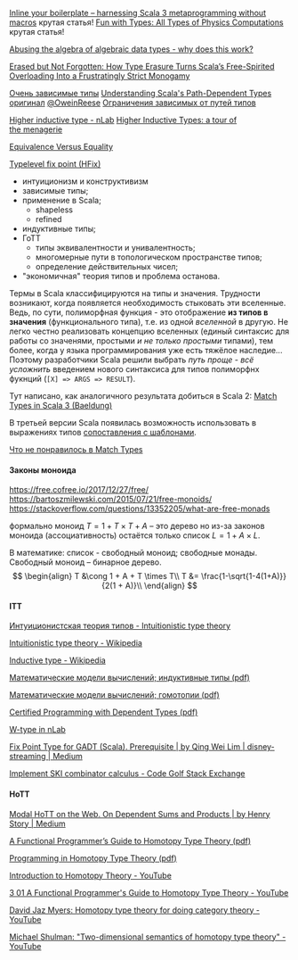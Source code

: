 
[Inline your boilerplate – harnessing Scala 3 metaprogramming without macros](https://scalac.io/blog/inline-your-boilerplate-harnessing-scala3-metaprogramming-without-macros/) крутая статья!
[Fun with Types: All Types of Physics Computations](https://antoine-doeraene.medium.com/fun-with-types-all-types-of-physics-computations-fb2967245ff3) крутая статья!

[Abusing the algebra of algebraic data types - why does this work?](https://stackoverflow.com/questions/9190352/abusing-the-algebra-of-algebraic-data-types-why-does-this-work)

[Erased but Not Forgotten: How Type Erasure Turns Scala’s Free-Spirited Overloading Into a Frustratingly Strict Monogamy](https://medium.com/@markgrechanik/erased-but-not-forgotten-how-type-erasure-turns-scalas-free-spirited-overloading-into-a-fabb7aa75588)

[Очень зависимые типы](https://akuklev.livejournal.com/1194050.html)
[Understanding Scala's Path-Dependent Types](https://reintech.io/blog/understanding-scalas-path-dependent-types)
[оригинал](https://wheaties.github.io/Presentations/Scala-Dep-Types/dependent-types.html)
[@OweinReese](https://twitter.com/OweinReese)
[Ограничения зависимых от путей типов](https://stackoverflow.com/questions/73832836/scala-3-dealing-with-path-dependent-types)

[Higher inductive type - nLab](https://ncatlab.org/nlab/show/higher+inductive+type)
[Higher Inductive Types: a tour of the menagerie](https://homotopytypetheory.org/2011/04/24/higher-inductive-types-a-tour-of-the-menagerie/)

[Equivalence Versus Equality](https://typelevel.org/blog/2017/04/02/equivalence-vs-equality.html)

[Typelevel fix point (HFix)](https://jto.github.io/articles/typelevel-fix/)

- интуиционизм и конструктивизм
- зависимые типы;
- применение в Scala;
	- shapeless
	- refined
- индуктивные типы;
- ГоТТ
	- типы эквивалентности и унивалентность;
	- многомерные пути в топологическом пространстве типов;
	- определение действительных чисел;
- "экономичная" теория типов и проблема останова.

Термы в Scala классифицируются на типы и значения. Трудности возникают, когда появляется необходимость стыковать эти вселенные. Ведь, по сути, полиморфная функция - это отображение **из типов в значения** (функционального типа), т.е. из одной *вселенной* в другую. Не легко честно реализовать концепцию вселенных (единый синтаксис для работы со значенями, простыми *и не только простыми* типами), тем более, когда у языка программирования уже есть тяжёлое наследие... Поэтому разработчики Scala решили выбрать *путь проще - всё усложнить* введением нового синтаксиса для типов полиморфнх фукнций (`[X] => ARGS => RESULT`). 


Тут написано, как аналогичного результата добиться в Scala 2: [Match Types in Scala 3 (Baeldung)](https://www.baeldung.com/scala/match-types)

В третьей версии Scala появилась возможность использовать в выражениях типов [сопоставления с шаблонами](https://docs.scala-lang.org/scala3/reference/new-types/match-types.html). 

[Что не понравилось в Match Types](https://chugunkov.dev/2021/06/29/match-types-problems.html)

#### Законы моноида

https://free.cofree.io/2017/12/27/free/
https://bartoszmilewski.com/2015/07/21/free-monoids/
https://stackoverflow.com/questions/13352205/what-are-free-monads

формально моноид $T = 1 + T \times T + A$ – это дерево но из-за законов моноида (ассоциативность) остаётся только список $L = 1 + A \times L$.

В математике: список - свободный моноид; свободные монады. Свободный моноид – бинарное дерево.
$$
\begin{align}
T &\cong 1 + A + T \times T\\
T &= \frac{1-\sqrt{1-4(1+A)}}{2(1 + A)}\\
\end{align}
$$

#### ITT

[Интуиционистская теория типов - Intuitionistic type theory](https://ru.wikibrief.org/wiki/Intuitionistic_type_theory)

[Intuitionistic type theory - Wikipedia](https://en.wikipedia.org/wiki/Intuitionistic_type_theory)

[Inductive type - Wikipedia](https://en.wikipedia.org/wiki/Inductive_type)

[Математические модели вычислений; индуктивные типы (pdf)](https://maxxk.github.io/formal-models-2015/pdf/08-Inductive.pdf)

[Математические модели вычислений; гомотопии (pdf)](https://maxxk.github.io/formal-models-2015/pdf/09-HomotopyTypeTheory.pdf)

[Certified Programming with Dependent Types (pdf)](http://adam.chlipala.net/cpdt/cpdt.pdf)

[W-type in nLab](https://ncatlab.org/nlab/show/W-type)

[Fix Point Type for GADT (Scala). Prerequisite | by Qing Wei Lim | disney-streaming | Medium](https://medium.com/disney-streaming/fix-point-type-for-gadt-scala-dc4e2cde349b)

[Implement SKI combinator calculus - Code Golf Stack Exchange](https://codegolf.stackexchange.com/questions/205809/implement-ski-combinator-calculus)

#### HoTT


[Modal HoTT on the Web. On Dependent Sums and Products | by Henry Story | Medium](https://medium.com/@bblfish/modal-hott-on-the-web-2f4f7996b41f)

[A Functional Programmer’s Guide to Homotopy Type Theory (pdf)](https://dlicata.wescreates.wesleyan.edu/pubs/l16icfp/l16icfpslides.pdf)

[Programming in Homotopy Type Theory (pdf)](https://dlicata.wescreates.wesleyan.edu/pubs/lh122tttalks/lh12wg2.8.pdf)

[Introduction to Homotopy Theory - YouTube](https://www.youtube.com/playlist?list=PLR8CgI6LLTKT7WcouQpJqs5Goxxkkz39G)

[3 01 A Functional Programmer's Guide to Homotopy Type Theory - YouTube](https://www.youtube.com/watch?v=caSOTjr1z18&ab_channel=ICFPVideo)

[David Jaz Myers: Homotopy type theory for doing category theory - YouTube](https://www.youtube.com/watch?v=nalC40POVLU&ab_channel=ToposInstitute)

[Michael Shulman: "Two-dimensional semantics of homotopy type theory" - YouTube](https://www.youtube.com/watch?v=0uzk-hIuwXA&ab_channel=ToposInstitute)
